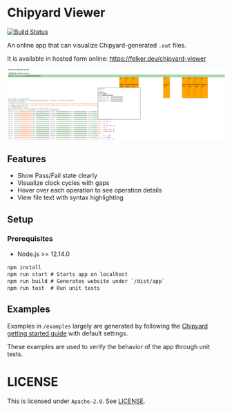 # Chipyard Viewer

[![Build Status](https://img.shields.io/github/workflow/status/Fleker/chipyard-viewer/Build?logo=github)](https://github.com/Fleker/chipyard-viewer/actions?query=workflow%3ABuild)

An online app that can visualize Chipyard-generated `.out` files.

It is available in hosted form online: https://felker.dev/chipyard-viewer

![demo.png](demo.png)

## Features

* Show Pass/Fail state clearly
* Visualize clock cycles with gaps
* Hover over each operation to see operation details
* View file text with syntax highlighting

## Setup

### Prerequisites

* Node.js >= 12.14.0

```
npm install
npm run start # Starts app on localhost
npm run build # Generates website under `/dist/app`
npm run test  # Run unit tests
```

## Examples

Examples in `/examples` largely are generated by following the [Chipyard getting started guide](https://chipyard.readthedocs.io/en/latest/Simulation/Software-RTL-Simulation.html#verilator-open-source) with default settings.

These examples are used to verify the behavior of the app through unit
tests.

# LICENSE

This is licensed under `Apache-2.0`. See [LICENSE](LICENSE).

